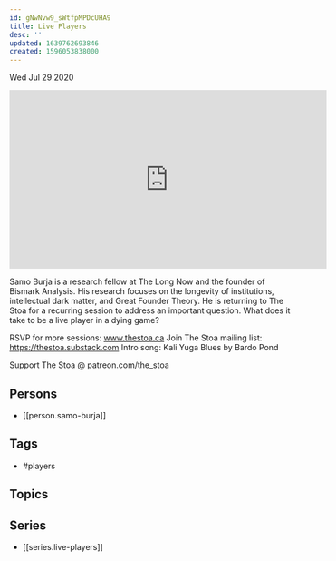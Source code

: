 ```yaml
---
id: gNwNvw9_sWtfpMPDcUHA9
title: Live Players
desc: ''
updated: 1639762693846
created: 1596053838000
---
```





Wed Jul 29 2020

<iframe width="560" height="315" src="https://www.youtube.com/embed/a3yPZIOsGBw" title="Live Players w/ Samo Burja (July 23rd, 2020)" frameborder="0" allow="accelerometer; autoplay; clipboard-write; encrypted-media; gyroscope; picture-in-picture" allowfullscreen ></iframe>

Samo Burja is a research fellow at The Long Now and the founder of Bismark Analysis. His research focuses on the longevity of institutions, intellectual dark matter, and Great Founder Theory. He is returning to The Stoa for a recurring session to address an important question. What does it take to be a live player in a dying game?

RSVP for more sessions: www.thestoa.ca
Join The Stoa mailing list: https://thestoa.substack.com
Intro song: Kali Yuga Blues by Bardo Pond

Support The Stoa @ patreon.com/the_stoa

## Persons

- [[person.samo-burja]]

## Tags

- #players

## Topics



## Series

- [[series.live-players]]


